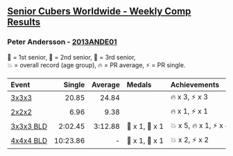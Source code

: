 <style>table {white-space: nowrap;}</style>

## [Senior Cubers Worldwide - Weekly Comp Results](/scw-comp/results/)
### Peter Andersson - [2013ANDE01](https://www.worldcubeassociation.org/persons/2013ANDE01)

<span style="white-space: nowrap;">🥇 = 1st senior</span>, <span style="white-space: nowrap;">🥈 = 2nd senior</span>, <span style="white-space: nowrap;">🥉 = 3rd senior</span>, <span style="white-space: nowrap;">💥 = overall record (age group)</span>, <span style="white-space: nowrap;">🔥 = PR average</span>, <span style="white-space: nowrap;">⚡ = PR single</span>.

| Event | Single | Average | Medals | Achievements|
| :-- | --: | --: | :-- | :-- |
| [3x3x3](333.md) | 20.85 | 24.84 |  | 🔥 x 3, ⚡ x 3 |
| [2x2x2](222.md) | 6.96 | 9.38 |  | 🔥 x 1, ⚡ x 1 |
| [3x3x3 BLD](333bf.md) | 2:02.45 | 3:12.88 | 🥈 x 1, 🥉 x 1 | 💥 x 5, 🔥 x 1, ⚡ x 4 |
| [4x4x4 BLD](444bf.md) | 10:23.86 | - | 🥇 x 1, 🥈 x 1 | 💥 x 2, ⚡ x 2 |

<!-- Global site tag (gtag.js) - Google Analytics -->
<script async src="https://www.googletagmanager.com/gtag/js?id=UA-86348435-3"></script>
<script>window.dataLayer = window.dataLayer || []; function gtag() {dataLayer.push(arguments);} gtag('js', new Date()); gtag('config', 'UA-86348435-3');</script>
